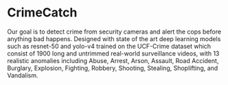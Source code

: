 # CrimeCatch

Our goal is to detect crime from security cameras and alert the cops before anything bad happens. Designed with state of the art deep learning models such as resnet-50 and yolo-v4 trained on the UCF-Crime dataset which consist of 1900 long and untrimmed real-world surveillance videos, with 13 realistic anomalies including Abuse, Arrest, Arson, Assault, Road Accident, Burglary, Explosion, Fighting, Robbery, Shooting, Stealing, Shoplifting, and Vandalism.
